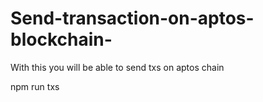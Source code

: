 # Send-transaction-on-aptos-blockchain-
With this you will be able to send txs on aptos chain

npm run txs                              


